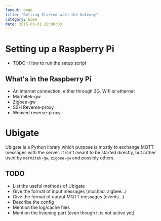 ```yaml
---
layout: page
title: "Getting Started with the Gateway"
category: home
date: 2015-03-01 20:08:03
---
```


# Setting up a Raspberry Pi

* TODO : How to run the setup script

## What's in the Raspberry Pi

* An internet connection, either through 3G, Wifi or ethernet
* Marmitek-gw
* Zigbee-gw
* SSH Reverse-proxy
* Weaved reverse-proxy

# Ubigate

Ubigate is a Python library which purpose is mostly to exchange MQTT messages with the server. It isn't meant to be started directly, but rather used by `marmitek-gw`, `zigbee-gw` and possibly others.

## TODO

* List the useful methods of Ubigate
* Give the format of input messages (mochad, zigbee...)
* Give the format of output MQTT messages (events...)
* Describe the config
* Mention the log/cache files
* Mention the listening part (even though it is not active yet)
